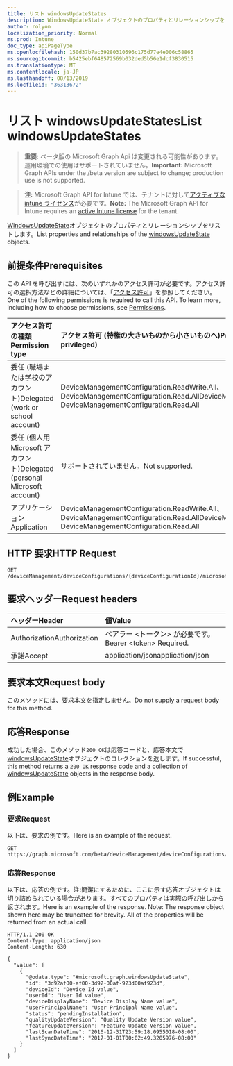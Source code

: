 ```yaml
---
title: リスト windowsUpdateStates
description: WindowsUpdateState オブジェクトのプロパティとリレーションシップをリストします。
author: rolyon
localization_priority: Normal
ms.prod: Intune
doc_type: apiPageType
ms.openlocfilehash: 150d37b7ac39280310596c175d77e4e006c58865
ms.sourcegitcommit: b5425ebf648572569b032ded5b56e1dcf3830515
ms.translationtype: MT
ms.contentlocale: ja-JP
ms.lasthandoff: 08/13/2019
ms.locfileid: "36313672"
---
```

# <a name="list-windowsupdatestates"></a><span data-ttu-id="f541a-103">リスト windowsUpdateStates</span><span class="sxs-lookup"><span data-stu-id="f541a-103">List windowsUpdateStates</span></span>

> <span data-ttu-id="f541a-104">**重要:** ベータ版の Microsoft Graph Api は変更される可能性があります。運用環境での使用はサポートされていません。</span><span class="sxs-lookup"><span data-stu-id="f541a-104">**Important:** Microsoft Graph APIs under the /beta version are subject to change; production use is not supported.</span></span>

> <span data-ttu-id="f541a-105">**注:** Microsoft Graph API for Intune では、テナントに対して[アクティブな intune ライセンス](https://go.microsoft.com/fwlink/?linkid=839381)が必要です。</span><span class="sxs-lookup"><span data-stu-id="f541a-105">**Note:** The Microsoft Graph API for Intune requires an [active Intune license](https://go.microsoft.com/fwlink/?linkid=839381) for the tenant.</span></span>

<span data-ttu-id="f541a-106">[WindowsUpdateState](../resources/intune-deviceconfig-windowsupdatestate.md)オブジェクトのプロパティとリレーションシップをリストします。</span><span class="sxs-lookup"><span data-stu-id="f541a-106">List properties and relationships of the [windowsUpdateState](../resources/intune-deviceconfig-windowsupdatestate.md) objects.</span></span>

## <a name="prerequisites"></a><span data-ttu-id="f541a-107">前提条件</span><span class="sxs-lookup"><span data-stu-id="f541a-107">Prerequisites</span></span>
<span data-ttu-id="f541a-p101">この API を呼び出すには、次のいずれかのアクセス許可が必要です。アクセス許可の選択方法などの詳細については、「[アクセス許可](/graph/permissions-reference)」を参照してください。</span><span class="sxs-lookup"><span data-stu-id="f541a-p101">One of the following permissions is required to call this API. To learn more, including how to choose permissions, see [Permissions](/graph/permissions-reference).</span></span>

|<span data-ttu-id="f541a-110">アクセス許可の種類</span><span class="sxs-lookup"><span data-stu-id="f541a-110">Permission type</span></span>|<span data-ttu-id="f541a-111">アクセス許可 (特権の大きいものから小さいものへ)</span><span class="sxs-lookup"><span data-stu-id="f541a-111">Permissions (from most to least privileged)</span></span>|
|:---|:---|
|<span data-ttu-id="f541a-112">委任 (職場または学校のアカウント)</span><span class="sxs-lookup"><span data-stu-id="f541a-112">Delegated (work or school account)</span></span>|<span data-ttu-id="f541a-113">DeviceManagementConfiguration.ReadWrite.All、DeviceManagementConfiguration.Read.All</span><span class="sxs-lookup"><span data-stu-id="f541a-113">DeviceManagementConfiguration.ReadWrite.All, DeviceManagementConfiguration.Read.All</span></span>|
|<span data-ttu-id="f541a-114">委任 (個人用 Microsoft アカウント)</span><span class="sxs-lookup"><span data-stu-id="f541a-114">Delegated (personal Microsoft account)</span></span>|<span data-ttu-id="f541a-115">サポートされていません。</span><span class="sxs-lookup"><span data-stu-id="f541a-115">Not supported.</span></span>|
|<span data-ttu-id="f541a-116">アプリケーション</span><span class="sxs-lookup"><span data-stu-id="f541a-116">Application</span></span>|<span data-ttu-id="f541a-117">DeviceManagementConfiguration.ReadWrite.All、DeviceManagementConfiguration.Read.All</span><span class="sxs-lookup"><span data-stu-id="f541a-117">DeviceManagementConfiguration.ReadWrite.All, DeviceManagementConfiguration.Read.All</span></span>|

## <a name="http-request"></a><span data-ttu-id="f541a-118">HTTP 要求</span><span class="sxs-lookup"><span data-stu-id="f541a-118">HTTP Request</span></span>
<!-- {
  "blockType": "ignored"
}
-->
``` http
GET /deviceManagement/deviceConfigurations/{deviceConfigurationId}/microsoft.graph.windowsUpdateForBusinessConfiguration/deviceUpdateStates
```

## <a name="request-headers"></a><span data-ttu-id="f541a-119">要求ヘッダー</span><span class="sxs-lookup"><span data-stu-id="f541a-119">Request headers</span></span>
|<span data-ttu-id="f541a-120">ヘッダー</span><span class="sxs-lookup"><span data-stu-id="f541a-120">Header</span></span>|<span data-ttu-id="f541a-121">値</span><span class="sxs-lookup"><span data-stu-id="f541a-121">Value</span></span>|
|:---|:---|
|<span data-ttu-id="f541a-122">Authorization</span><span class="sxs-lookup"><span data-stu-id="f541a-122">Authorization</span></span>|<span data-ttu-id="f541a-123">ベアラー &lt;トークン&gt; が必要です。</span><span class="sxs-lookup"><span data-stu-id="f541a-123">Bearer &lt;token&gt; Required.</span></span>|
|<span data-ttu-id="f541a-124">承諾</span><span class="sxs-lookup"><span data-stu-id="f541a-124">Accept</span></span>|<span data-ttu-id="f541a-125">application/json</span><span class="sxs-lookup"><span data-stu-id="f541a-125">application/json</span></span>|

## <a name="request-body"></a><span data-ttu-id="f541a-126">要求本文</span><span class="sxs-lookup"><span data-stu-id="f541a-126">Request body</span></span>
<span data-ttu-id="f541a-127">このメソッドには、要求本文を指定しません。</span><span class="sxs-lookup"><span data-stu-id="f541a-127">Do not supply a request body for this method.</span></span>

## <a name="response"></a><span data-ttu-id="f541a-128">応答</span><span class="sxs-lookup"><span data-stu-id="f541a-128">Response</span></span>
<span data-ttu-id="f541a-129">成功した場合、このメソッド`200 OK`は応答コードと、応答本文で[windowsUpdateState](../resources/intune-deviceconfig-windowsupdatestate.md)オブジェクトのコレクションを返します。</span><span class="sxs-lookup"><span data-stu-id="f541a-129">If successful, this method returns a `200 OK` response code and a collection of [windowsUpdateState](../resources/intune-deviceconfig-windowsupdatestate.md) objects in the response body.</span></span>

## <a name="example"></a><span data-ttu-id="f541a-130">例</span><span class="sxs-lookup"><span data-stu-id="f541a-130">Example</span></span>

### <a name="request"></a><span data-ttu-id="f541a-131">要求</span><span class="sxs-lookup"><span data-stu-id="f541a-131">Request</span></span>
<span data-ttu-id="f541a-132">以下は、要求の例です。</span><span class="sxs-lookup"><span data-stu-id="f541a-132">Here is an example of the request.</span></span>
``` http
GET https://graph.microsoft.com/beta/deviceManagement/deviceConfigurations/{deviceConfigurationId}/microsoft.graph.windowsUpdateForBusinessConfiguration/deviceUpdateStates
```

### <a name="response"></a><span data-ttu-id="f541a-133">応答</span><span class="sxs-lookup"><span data-stu-id="f541a-133">Response</span></span>
<span data-ttu-id="f541a-p102">以下は、応答の例です。注:簡潔にするために、ここに示す応答オブジェクトは切り詰められている場合があります。すべてのプロパティは実際の呼び出しから返されます。</span><span class="sxs-lookup"><span data-stu-id="f541a-p102">Here is an example of the response. Note: The response object shown here may be truncated for brevity. All of the properties will be returned from an actual call.</span></span>
``` http
HTTP/1.1 200 OK
Content-Type: application/json
Content-Length: 630

{
  "value": [
    {
      "@odata.type": "#microsoft.graph.windowsUpdateState",
      "id": "3d92af00-af00-3d92-00af-923d00af923d",
      "deviceId": "Device Id value",
      "userId": "User Id value",
      "deviceDisplayName": "Device Display Name value",
      "userPrincipalName": "User Principal Name value",
      "status": "pendingInstallation",
      "qualityUpdateVersion": "Quality Update Version value",
      "featureUpdateVersion": "Feature Update Version value",
      "lastScanDateTime": "2016-12-31T23:59:18.0955018-08:00",
      "lastSyncDateTime": "2017-01-01T00:02:49.3205976-08:00"
    }
  ]
}
```






